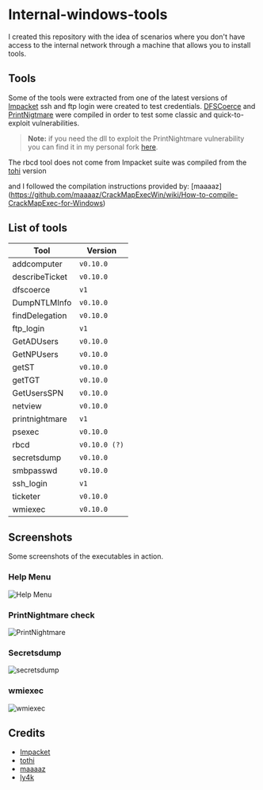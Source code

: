 # Internal-windows-tools

I created this repository with the idea of scenarios where you don't have access to the internal network through a machine that allows you to install tools.

## Tools

Some of the tools were extracted from one of the latest versions of [Impacket](https://github.com/fortra/impacket)
ssh and ftp login were created to test credentials.
[DFSCoerce](https://github.com/Wh04m1001/DFSCoerce) and [PrintNigtmare](https://github.com/ly4k/PrintNightmare) were compiled in order to test some classic and quick-to-exploit vulnerabilities.
> **Note:** if you need the dll to exploit the PrintNightmare vulnerability you can find it in my personal fork [here](https://github.com/CesarSilence/PrintNightmare/blob/main/adduser.c).

The rbcd tool does not come from Impacket suite was compiled from the [tohi](https://github.com/tothi/rbcd-attack) version

and I followed the compilation instructions provided by: [maaaaz] (https://github.com/maaaaz/CrackMapExecWin/wiki/How-to-compile-CrackMapExec-for-Windows)

## List of tools


| Tool                |Version                          
|----------------|-------------------------------
|addcomputer|`v0.10.0`            
|describeTicket          |`v0.10.0`            
|dfscoerce          |`v1`
|DumpNTLMInfo          |`v0.10.0`
|findDelegation          |`v0.10.0`
|ftp_login          |`v1`
|GetADUsers          |`v0.10.0`
|GetNPUsers         |`v0.10.0`
|getST          |`v0.10.0`
|getTGT          |`v0.10.0`
|GetUsersSPN          |`v0.10.0`
|netview          |`v0.10.0`
|printnightmare          |`v1`
|psexec          |`v0.10.0`
|rbcd          |`v0.10.0 (?)`
|secretsdump          |`v0.10.0`
|smbpasswd          |`v0.10.0`
|ssh_login          |`v1`
|ticketer          |`v0.10.0`
|wmiexec          |`v0.10.0`


## Screenshots

Some screenshots of the executables in action.

### Help Menu
![Help Menu](https://i.imgur.com/smS16ZH.png)
### PrintNightmare check
![PrintNightmare](https://i.imgur.com/FLn2dXT.png)
### Secretsdump
![secretsdump](https://i.imgur.com/PPyjGy0.png)
### wmiexec
![wmiexec](https://i.imgur.com/uaFJ8L3.png)
## Credits

- [Impacket](https://github.com/fortra/impacket)
- [tothi](https://github.com/tothi/rbcd-attack)
- [maaaaz](https://github.com/maaaaz/impacket-examples-windows)
- [ly4k](https://github.com/ly4k/PrintNightmare)

